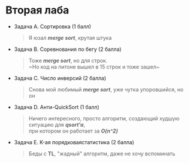 # Вторая лаба
* Задача А. Сортировка (1 балл)
  > Я юзал ***merge sort***, крутая штука
* Задача В. Соревнования по бегу (2 балла)
  > Тоже ***merge sort***, но для строк.  
  ~Но код на питоне вышел в 15 строк и тоже зашел~
* Задача С. Число инверсий (2 балла)
  > Снова мой любимый ***merge sort***, уже чутка упоровшийся, но он
* Задача D. Анти-QuickSort (1 балл)
  > Ничего интересного, просто алгоритм, создающий худшую ситуацию для ***qsort'a***,  
  при котором он работает за ***O(n^2)***
* Задача Е. K-ая порядковаястатистика (2 балла)
  > Беды с **TL**, "жадный" алгоритм, даже не хочу вспоминать
